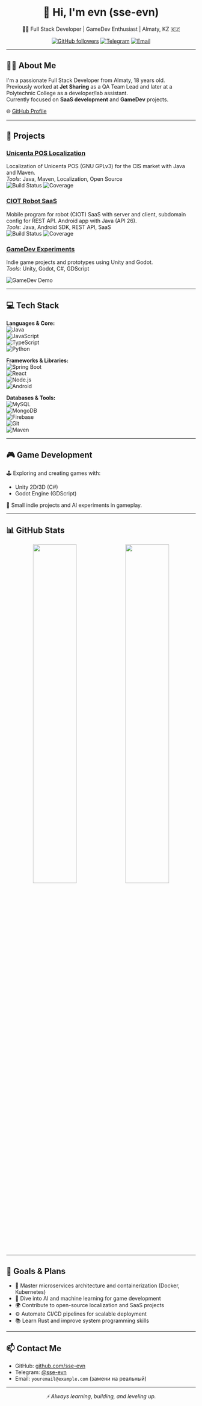 <h1 align="center">👋 Hi, I'm evn (sse-evn)</h1>
<p align="center">🧑‍💻 Full Stack Developer | GameDev Enthusiast | Almaty, KZ 🇰🇿</p>
<p align="center">
  <a href="https://github.com/sse-evn"><img src="https://img.shields.io/github/followers/sse-evn?label=Follow&style=social" alt="GitHub followers"></a>
  <a href="https://t.me/sse-evn"><img src="https://img.shields.io/badge/Telegram-2CA5E0?style=flat&logo=telegram&logoColor=white" alt="Telegram"></a>
  <a href="mailto:evenrichman@gmail.com"><img src="https://img.shields.io/badge/Email-D14836?style=flat&logo=gmail&logoColor=white" alt="Email"></a>
</p>

---

## 👨‍💻 About Me

I'm a passionate Full Stack Developer from Almaty, 18 years old.  
Previously worked at **Jet Sharing** as a QA Team Lead and later at a Polytechnic College as a developer/lab assistant.  
Currently focused on **SaaS development** and **GameDev** projects.

🌐 [GitHub Profile](https://github.com/sse-evn)

---

## 🚀 Projects

### [Unicenta POS Localization](https://github.com/sse-evn/unicenta-pos-localization)  
Localization of Unicenta POS (GNU GPLv3) for the CIS market with Java and Maven.  
*Tools:* Java, Maven, Localization, Open Source  
![Build Status](https://github.com/sse-evn/unicenta-pos-localization/workflows/CI/badge.svg) ![Coverage](https://img.shields.io/codecov/c/github/sse-evn/unicenta-pos-localization?style=flat)

### [CIOT Robot SaaS](https://github.com/sse-evn/ciot-robot-saas)  
Mobile program for robot (CIOT) SaaS with server and client, subdomain config for REST API. Android app with Java (API 26).  
*Tools:* Java, Android SDK, REST API, SaaS  
![Build Status](https://github.com/sse-evn/ciot-robot-saas/workflows/CI/badge.svg) ![Coverage](https://img.shields.io/codecov/c/github/sse-evn/ciot-robot-saas?style=flat)

### [GameDev Experiments](https://github.com/sse-evn/gamedev-experiments)  
Indie game projects and prototypes using Unity and Godot.  
*Tools:* Unity, Godot, C#, GDScript  

![GameDev Demo](https://media.giphy.com/media/3o7aD6v5f6B2wQ0lE8/giphy.gif)

---

## 💻 Tech Stack

**Languages & Core:**  
![Java](https://img.shields.io/badge/Java-ED8B00?style=flat&logo=java&logoColor=white)  
![JavaScript](https://img.shields.io/badge/JavaScript-F7DF1E?style=flat&logo=javascript&logoColor=black)  
![TypeScript](https://img.shields.io/badge/TypeScript-3178C6?style=flat&logo=typescript&logoColor=white)  
![Python](https://img.shields.io/badge/Python-3776AB?style=flat&logo=python&logoColor=white)  

**Frameworks & Libraries:**  
![Spring Boot](https://img.shields.io/badge/Spring_Boot-6DB33F?style=flat&logo=spring-boot&logoColor=white)  
![React](https://img.shields.io/badge/React-20232A?style=flat&logo=react&logoColor=61DAFB)  
![Node.js](https://img.shields.io/badge/Node.js-339933?style=flat&logo=nodedotjs&logoColor=white)  
![Android](https://img.shields.io/badge/Android-3DDC84?style=flat&logo=android&logoColor=white)  

**Databases & Tools:**  
![MySQL](https://img.shields.io/badge/MySQL-4479A1?style=flat&logo=mysql&logoColor=white)  
![MongoDB](https://img.shields.io/badge/MongoDB-47A248?style=flat&logo=mongodb&logoColor=white)  
![Firebase](https://img.shields.io/badge/Firebase-FFCA28?style=flat&logo=firebase&logoColor=black)  
![Git](https://img.shields.io/badge/Git-F05032?style=flat&logo=git&logoColor=white)  
![Maven](https://img.shields.io/badge/Maven-C71A36?style=flat&logo=apachemaven&logoColor=white)  

---

## 🎮 Game Development

🕹️ Exploring and creating games with:  
- Unity 2D/3D (C#)  
- Godot Engine (GDScript)  

👾 Small indie projects and AI experiments in gameplay.

---

## 📊 GitHub Stats

<p align="center">
  <img src="https://github-readme-stats.vercel.app/api?username=sse-evn&show_icons=true&theme=tokyonight" width="48%" />
  <img src="https://github-readme-stats.vercel.app/api/top-langs/?username=sse-evn&layout=compact&theme=tokyonight" width="48%" />
</p>

---

## 🎯 Goals & Plans

- 🚀 Master microservices architecture and containerization (Docker, Kubernetes)  
- 🤖 Dive into AI and machine learning for game development  
- 🌍 Contribute to open-source localization and SaaS projects  
- ⚙️ Automate CI/CD pipelines for scalable deployment  
- 📚 Learn Rust and improve system programming skills  

---

## 📫 Contact Me

- GitHub: [github.com/sse-evn](https://github.com/sse-evn)  
- Telegram: [@sse-evn](https://t.me/sse-evn)  
- Email: `youremail@example.com` (замени на реальный)

---

<p align="center">  
  <em>⚡ Always learning, building, and leveling up.</em>  
</p>
